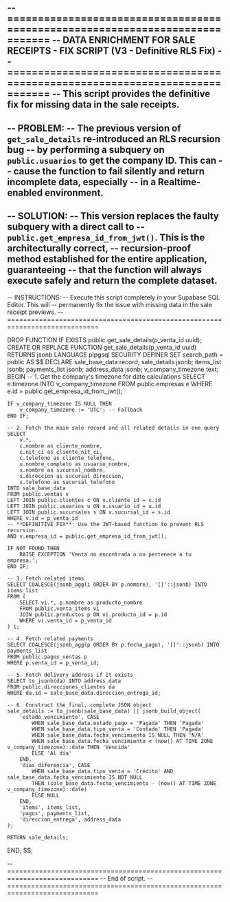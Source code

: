 -- =============================================================================
-- DATA ENRICHMENT FOR SALE RECEIPTS - FIX SCRIPT (V3 - Definitive RLS Fix)
-- =============================================================================
-- This script provides the definitive fix for missing data in the sale receipts.
--
-- PROBLEM:
-- The previous version of `get_sale_details` re-introduced an RLS recursion bug
-- by performing a subquery on `public.usuarios` to get the company ID. This can
-- cause the function to fail silently and return incomplete data, especially
-- in a Realtime-enabled environment.
--
-- SOLUTION:
-- This version replaces the faulty subquery with a direct call to
-- `public.get_empresa_id_from_jwt()`. This is the architecturally correct,
-- recursion-proof method established for the entire application, guaranteeing
-- that the function will always execute safely and return the complete dataset.
--
-- INSTRUCTIONS:
-- Execute this script completely in your Supabase SQL Editor. This will
-- permanently fix the issue with missing data in the sale receipt previews.
-- =============================================================================

DROP FUNCTION IF EXISTS public.get_sale_details(p_venta_id uuid);
CREATE OR REPLACE FUNCTION get_sale_details(p_venta_id uuid)
RETURNS jsonb
LANGUAGE plpgsql
SECURITY DEFINER
SET search_path = public
AS $$
DECLARE
    sale_base_data record;
    sale_details jsonb;
    items_list jsonb;
    payments_list jsonb;
    address_data jsonb;
    v_company_timezone text;
BEGIN
    -- 1. Get the company's timezone for date calculations
    SELECT e.timezone INTO v_company_timezone
    FROM public.empresas e
    WHERE e.id = public.get_empresa_id_from_jwt();
    
    IF v_company_timezone IS NULL THEN
        v_company_timezone := 'UTC'; -- Fallback
    END IF;

    -- 2. Fetch the main sale record and all related details in one query
    SELECT 
        v.*,
        c.nombre as cliente_nombre,
        c.nit_ci as cliente_nit_ci,
        c.telefono as cliente_telefono,
        u.nombre_completo as usuario_nombre,
        s.nombre as sucursal_nombre,
        s.direccion as sucursal_direccion,
        s.telefono as sucursal_telefono
    INTO sale_base_data
    FROM public.ventas v
    LEFT JOIN public.clientes c ON v.cliente_id = c.id
    LEFT JOIN public.usuarios u ON v.usuario_id = u.id
    LEFT JOIN public.sucursales s ON v.sucursal_id = s.id
    WHERE v.id = p_venta_id
    -- **DEFINITIVE FIX**: Use the JWT-based function to prevent RLS recursion.
    AND v.empresa_id = public.get_empresa_id_from_jwt();

    IF NOT FOUND THEN 
        RAISE EXCEPTION 'Venta no encontrada o no pertenece a tu empresa.'; 
    END IF;

    -- 3. Fetch related items
    SELECT COALESCE(jsonb_agg(i ORDER BY p.nombre), '[]'::jsonb) INTO items_list 
    FROM (
        SELECT vi.*, p.nombre as producto_nombre 
        FROM public.venta_items vi 
        JOIN public.productos p ON vi.producto_id = p.id 
        WHERE vi.venta_id = p_venta_id
    ) i;

    -- 4. Fetch related payments
    SELECT COALESCE(jsonb_agg(p ORDER BY p.fecha_pago), '[]'::jsonb) INTO payments_list 
    FROM public.pagos_ventas p 
    WHERE p.venta_id = p_venta_id;

    -- 5. Fetch delivery address if it exists
    SELECT to_jsonb(da) INTO address_data
    FROM public.direcciones_clientes da
    WHERE da.id = sale_base_data.direccion_entrega_id;

    -- 6. Construct the final, complete JSON object
    sale_details := to_jsonb(sale_base_data) || jsonb_build_object(
        'estado_vencimiento', CASE
            WHEN sale_base_data.estado_pago = 'Pagada' THEN 'Pagada'
            WHEN sale_base_data.tipo_venta = 'Contado' THEN 'Pagada'
            WHEN sale_base_data.fecha_vencimiento IS NULL THEN 'N/A'
            WHEN sale_base_data.fecha_vencimiento < (now() AT TIME ZONE v_company_timezone)::date THEN 'Vencida'
            ELSE 'Al día'
        END,
        'dias_diferencia', CASE
            WHEN sale_base_data.tipo_venta = 'Crédito' AND sale_base_data.fecha_vencimiento IS NOT NULL 
            THEN (sale_base_data.fecha_vencimiento - (now() AT TIME ZONE v_company_timezone)::date)
            ELSE NULL
        END,
        'items', items_list,
        'pagos', payments_list,
        'direccion_entrega', address_data
    );

    RETURN sale_details;
END;
$$;


-- =============================================================================
-- End of script.
-- =============================================================================